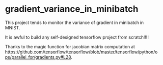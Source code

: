 # gradient_variance_in_minibatch

This project tends to monitor the variance of gradient in minibatch in MNIST.

It is awful to build any self-designed tensorflow project from scratch!!!!

Thanks to the magic function for jacobian matrix computation at https://github.com/tensorflow/tensorflow/blob/master/tensorflow/python/ops/parallel_for/gradients.py#L28.

